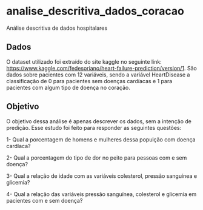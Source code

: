 # analise_descritiva_dados_coracao
Análise descritiva de dados hospitalares

## Dados 
O dataset utilizado foi extraído do site kaggle no seguinte link: https://www.kaggle.com/fedesoriano/heart-failure-prediction/version/1.
São dados sobre pacientes com 12 variáveis, sendo a variável HeartDisease a classificação de 0 para pacientes sem doenças cardíacas e 1 para pacientes com algum tipo de doença no coração.

## Objetivo
O objetivo dessa análise é apenas descrever os dados, sem a intenção de predição. 
Esse estudo foi feito para responder as seguintes questões:

1- Qual a porcentagem de homens e mulheres dessa populção com doença cardíaca?

2- Qual a porcentagem do tipo de dor no peito para pessoas com e sem doença?

3- Qual a relação de idade com as variáveis colesterol, pressão sanguínea e glicemia?

4- Qual a relação das variáveis pressão sanguínea, colesterol e glicemia em pacientes com e sem doença?
